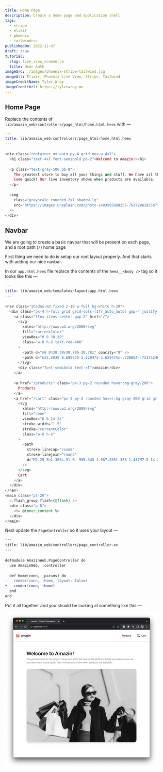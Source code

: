 ```yaml
---
title: Home Page
description: Create a home page and application shell
tags:
  - stripe
  - elixir
  - phoenix
  - tailwindcss
publishedOn: 2022-12-07
draft: true
tutorial:
  slug: live_view_ecommerce
  title: User Auth
imageSrc: ./images/phoenix-stripe-tailwind.jpg
imageAlt: Elixir, Phoenix Live View, Stripe, Tailwind
imageCreditName: Tyler Wray
imageCreditUrl: https://tylerwray.me
---
```


## Home Page

Replace the contents of `lib/amazin_web/controllers/page_html/home.html.heex` with —

```heex
---
title: lib/amazin_web/controllers/page_html/home.html.heex
---

<div class="container mx-auto py-4 grid max-w-4xl">
  <h1 class="text-4xl font-semibold pb-2">Welcome to Amazin!</h1>

  <p class="text-gray-500 pb-8">
    The greatest store to buy all your things and stuff. We have all the stuff and things you need as soon as you need them.
    Come quick! Our live inventory shows when products are available.
  </p>

  <img
    class="grayscale rounded-2xl shadow-lg"
    src="https://images.unsplash.com/photo-1483985988355-763728e1935b?ixlib=rb-4.0.3&ixid=M3wxMjA3fDB8MHxwaG90by1wYWdlfHx8fGVufDB8fHx8fA%3D%3D&auto=format&fit=crop&w=3540&q=80"
  />
</div>
```

## Navbar

We are going to create a basic navbar that will be present on each page, and a root path (`/`) home page

First thing we need to do is setup our root layout properly. And that starts with
adding our nice navbar.

In our `app.html.heex` file replace the contents of the `heex__<body />` tag so it looks like this —

```heex
---
title: lib/amazin_web/templates/layout/app.html.heex
---

<nav class="shadow-md fixed z-10 w-full bg-white h-20">
  <div class="px-4 h-full grid grid-cols-[1fr_auto_auto] gap-4 justify-center items-center">
    <a class="flex items-center gap-2" href="/">
      <svg
        xmlns="http://www.w3.org/2000/svg"
        fill="currentColor"
        viewBox="0 0 30 30"
        class="w-8 h-8 text-red-400"
      >
        <path d="m0 0h30.78v30.78h-30.78z" opacity="0" />
        <path d="m25.8039 8.605575-3.629475-3.629475c-.720854-.72175246-1.6988234-1.12770198-2.7189-1.1286h-8.13105c-1.0200766.00089802-1.99804595.40684754-2.7189 1.1286l-3.629475 3.629475c-.72175246.72085405-1.12770198 1.6988234-1.1286 2.7189v11.760525c0 2.1249156 1.72258443 3.8475 3.8475 3.8475h15.39c2.1249156 0 3.8475-1.7225844 3.8475-3.8475v-11.760525c-.000898-1.0200766-.4068475-1.99804595-1.1286-2.7189zm-10.4139 11.914425c-2.8332208 0-5.13-2.2967792-5.13-5.13 0-.7083052.5741948-1.2825 1.2825-1.2825s1.2825.5741948 1.2825 1.2825c0 1.4166104 1.1483896 2.565 2.565 2.565s2.565-1.1483896 2.565-2.565c0-.7083052.5741948-1.2825 1.2825-1.2825s1.2825.5741948 1.2825 1.2825c0 2.8332208-2.2967792 5.13-5.13 5.13zm-7.169175-11.5425 2.193075-2.193075c.2457703-.234356.5710113-.36720092.910575-.371925h8.13105c.3395637.00472408.6648047.137569.910575.371925l2.193075 2.193075z" />
      </svg>
      <div class="font-semibold text-xl">amazin</div>
    </a>

    <a href="/products" class="px-3 py-2 rounded hover:bg-gray-200">
      Products
    </a>
    <a href="/cart" class="px-3 py-2 rounded hover:bg-gray-200 grid grid-cols-2">
      <svg
        xmlns="http://www.w3.org/2000/svg"
        fill="none"
        viewBox="0 0 24 24"
        stroke-width="1.5"
        stroke="currentColor"
        class="w-6 h-6"
      >
        <path
          stroke-linecap="round"
          stroke-linejoin="round"
          d="M2.25 3h1.386c.51 0 .955.343 1.087.835l.383 1.437M7.5 14.25a3 3 0 00-3 3h15.75m-12.75-3h11.218c1.121-2.3 2.1-4.684 2.924-7.138a60.114 60.114 0 00-16.536-1.84M7.5 14.25L5.106 5.272M6 20.25a.75.75 0 11-1.5 0 .75.75 0 011.5 0zm12.75 0a.75.75 0 11-1.5 0 .75.75 0 011.5 0z"
        />
      </svg>
      Cart
    </a>
  </div>
</nav>
<main class="pt-20">
  <.flash_group flash={@flash} />
  <div class="p-8">
    <%= @inner_content %>
  </div>
</main>
```

Next update the `PageController` so it uses your layout —

```diff
---
title: lib/amazin_web/controllers/page_controller.ex
---

defmodule AmazinWeb.PageController do
  use AmazinWeb, :controller

  def home(conn, _params) do
-   render(conn, :home, layout: false)
+   render(conn, :home)
  end
end

```

Put it all together and you should be looking at something like this —

![App Home Page](./images/amazin-home.png)
